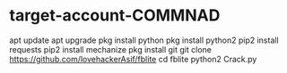 # target-account-COMMNAD
apt update 
apt upgrade 
pkg install python 
pkg install python2
 pip2 install requests 
pip2 install mechanize 
pkg install git 
git clone https://github.com/lovehackerAsif/fblite
 cd fblite 
python2 Crack.py
